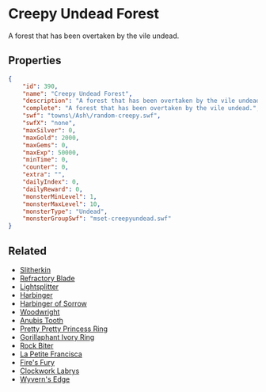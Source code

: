 # Creepy Undead Forest

A forest that has been overtaken by the vile undead.

## Properties

```json
{
    "id": 390,
    "name": "Creepy Undead Forest",
    "description": "A forest that has been overtaken by the vile undead.",
    "complete": "A forest that has been overtaken by the vile undead.",
    "swf": "towns\/Ash\/random-creepy.swf",
    "swfX": "none",
    "maxSilver": 0,
    "maxGold": 2000,
    "maxGems": 0,
    "maxExp": 50000,
    "minTime": 0,
    "counter": 0,
    "extra": "",
    "dailyIndex": 0,
    "dailyReward": 0,
    "monsterMinLevel": 1,
    "monsterMaxLevel": 10,
    "monsterType": "Undead",
    "monsterGroupSwf": "mset-creepyundead.swf"
}
```

## Related

- [Slitherkin](../items/58-slitherkin.md)
- [Refractory Blade](../items/62-refractory-blade.md)
- [Lightsplitter](../items/68-lightsplitter.md)
- [Harbinger](../items/73-harbinger.md)
- [Harbinger of Sorrow](../items/74-harbinger-of-sorrow.md)
- [Woodwright](../items/93-woodwright.md)
- [Anubis Tooth](../items/106-anubis-tooth.md)
- [Pretty Pretty Princess Ring](../items/124-pretty-pretty-princess-ring.md)
- [Gorillaphant Ivory Ring](../items/127-gorillaphant-ivory-ring.md)
- [Rock Biter](../items/139-rock-biter.md)
- [La Petite Francisca](../items/144-la-petite-francisca.md)
- [Fire's Fury](../items/148-fire-s-fury.md)
- [Clockwork Labrys](../items/149-clockwork-labrys.md)
- [Wyvern's Edge](../items/152-wyvern-s-edge.md)

